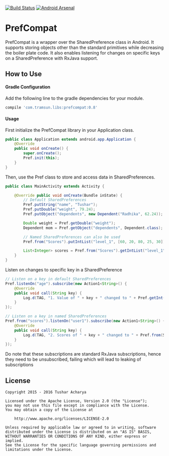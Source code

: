 
[![Build Status](https://travis-ci.org/tushar-acharya/PrefCompat.svg?branch=master)](https://travis-ci.org/tushar-acharya/PrefCompat) [![Android Arsenal](https://img.shields.io/badge/Android%20Arsenal-PrefCompat-green.svg?style=true)](https://android-arsenal.com/details/1/3003)

# PrefCompat

PrefCompat is a wrapper over the SharedPreference class in Android. It supports storing objects other than the standard primitives while decreasing the boiler plate code. It also enables listening for changes on specific keys on a SharedPreference with RxJava support.

How to Use
-------


#### Gradle Configuration

Add the following line to the gradle dependencies for your module.

```groovy
compile 'com.tramsun.libs:prefcompat:0.8'
```

#### Usage

First initialize the PrefCompat library in your Application class.

```java
public class Application extends android.app.Application {
    @Override
    public void onCreate() {
        super.onCreate();
        Pref.init(this);
    }
}
```

Then, use the Pref class to store and access data in SharedPreferences.

```java
public class MainActivity extends Activity {

    @Override public void onCreate(Bundle inState) {
        // Default SharedPreferences
        Pref.putString("name", "Tushar");
        Pref.putDouble("weight", 79.24);
        Pref.putObject("dependents", new Dependent("Radhika", 62.24));

        Double weight = Pref.getDouble("weight");
        Dependent mom = Pref.getObject("dependents", Dependent.class);

        // Named SharedPreferences can also be used
        Pref.from("Scores").putIntList("level_1", [60, 20, 80, 25, 30]);

        List<Integer> scores = Pref.from("Scores").getIntList("level_1");
    }
}
```

Listen on changes to specific key in a SharedPreference

```java
// Listen on a key in default SharedPreferences
Pref.listenOn("age").subscribe(new Action1<String>() {
    @Override
    public void call(String key) {
        Log.d(TAG, "1. Value of " + key + " changed to " + Pref.getInt(key));
    }
});

// Listen on a key in named SharedPreferences
Pref.from("scores").listenOn("user1").subscribe(new Action1<String>() {
    @Override
    public void call(String key) {
        Log.d(TAG, "2. Scores of " + key + " changed to " + Pref.from(SP_SCORES).getDoubleList(key).toString());
    }
});
```

Do note that these subscriptions are standard RxJava subscriptions, hence they need to be unsubscribed, failing which will lead to leaking of subscriptions


License
-------

    Copyright 2015 - 2016 Tushar Acharya

    Licensed under the Apache License, Version 2.0 (the "License");
    you may not use this file except in compliance with the License.
    You may obtain a copy of the License at

        http://www.apache.org/licenses/LICENSE-2.0

    Unless required by applicable law or agreed to in writing, software
    distributed under the License is distributed on an "AS IS" BASIS,
    WITHOUT WARRANTIES OR CONDITIONS OF ANY KIND, either express or implied.
    See the License for the specific language governing permissions and
    limitations under the License.
